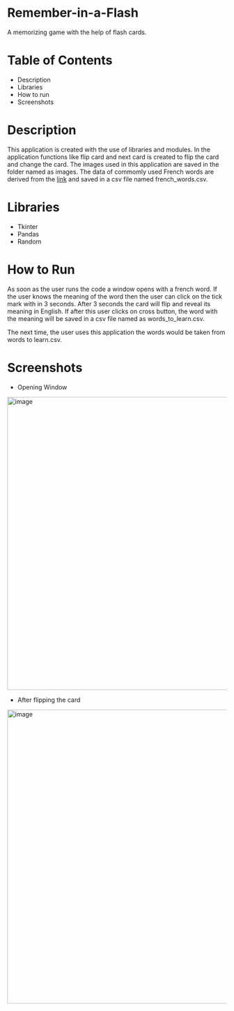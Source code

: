 # Remember-in-a-Flash

A memorizing game with the help of flash cards.

# Table of Contents

* Description
* Libraries
* How to run
* Screenshots

# Description

This application is created with the use of libraries and modules. In the application functions like flip card and next card is created to flip the card and change the card. The images used in this application are saved in the folder named as images. The data of commomly used French words are derived from the [link](https://en.wiktionary.org/wiki/Wiktionary:Frequency_lists#French) and saved in a csv file named french_words.csv.

# Libraries

* Tkinter
* Pandas
* Random

# How to Run

As soon as the user runs the code a window opens with a french word. If the user knows the meaning of the word then the user can click on the tick mark with in 3 seconds. After 3 seconds the card will flip and reveal its meaning in English. If after this user clicks on cross button, the word with the meaning will be saved in a csv file named as words_to_learn.csv.

The next time, the user uses this application the words would be taken from words to learn.csv.

# Screenshots

* Opening Window

<img width="672" alt="image" src="https://user-images.githubusercontent.com/103064401/188808259-f6b5b26b-3748-4782-8f96-0f7aa2faa946.png">


* After flipping the card

<img width="674" alt="image" src="https://user-images.githubusercontent.com/103064401/188807998-0aa2f2d4-ec0c-49a2-baef-4af800e3c7a4.png">
